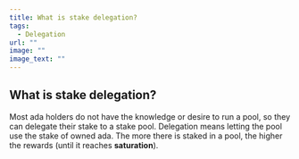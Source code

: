 ```yaml
---
title: What is stake delegation?
tags:
  - Delegation
url: ""
image: ""
image_text: ""
---
```


## What is stake delegation?

Most ada holders do not have the knowledge or desire to run a pool, so they can delegate their stake to a stake pool. Delegation means letting the pool use the stake of owned ada. The more there is staked in a pool, the higher the rewards (until it reaches **saturation**).
